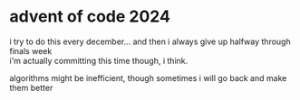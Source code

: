 # advent of code 2024
i try to do this every december... and then i always give up halfway through finals week\
i'm actually committing this time though, i think.

algorithms might be inefficient, though sometimes i will go back and make them better
